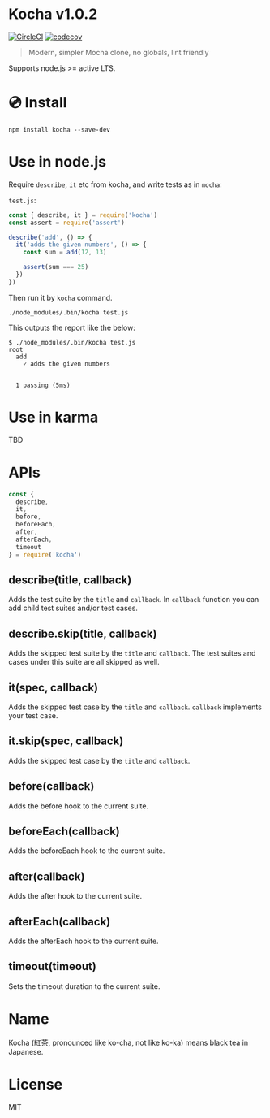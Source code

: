 # Kocha v1.0.2

[![CircleCI](https://circleci.com/gh/kt3k/kocha.svg?style=svg)](https://circleci.com/gh/kt3k/kocha)
[![codecov](https://codecov.io/gh/kt3k/kocha/branch/master/graph/badge.svg)](https://codecov.io/gh/kt3k/kocha)

> Modern, simpler Mocha clone, no globals, lint friendly

Supports node.js >= active LTS.

# :cd: Install

    npm install kocha --save-dev

# Use in node.js

Require `describe`, `it` etc from kocha, and write tests as in `mocha`:

`test.js`:

```js
const { describe, it } = require('kocha')
const assert = require('assert')

describe('add', () => {
  it('adds the given numbers', () => {
    const sum = add(12, 13)

    assert(sum === 25)
  })
})
```

Then run it by `kocha` command.

    ./node_modules/.bin/kocha test.js

This outputs the report like the below:

```
$ ./node_modules/.bin/kocha test.js
root
  add
    ✓ adds the given numbers


  1 passing (5ms)
```

# Use in karma

TBD

# APIs

```js
const {
  describe,
  it,
  before,
  beforeEach,
  after,
  afterEach,
  timeout
} = require('kocha')
```

## describe(title, callback)

Adds the test suite by the `title` and `callback`. In `callback` function you can add child test suites and/or test cases.

## describe.skip(title, callback)

Adds the skipped test suite by the `title` and `callback`. The test suites and cases under this suite are all skipped as well.

## it(spec, callback)

Adds the skipped test case by the `title` and `callback`. `callback` implements your test case.

## it.skip(spec, callback)

Adds the skipped test case by the `title` and `callback`.

## before(callback)

Adds the before hook to the current suite.

## beforeEach(callback)

Adds the beforeEach hook to the current suite.

## after(callback)

Adds the after hook to the current suite.

## afterEach(callback)

Adds the afterEach hook to the current suite.

## timeout(timeout)

Sets the timeout duration to the current suite.

# Name

Kocha (紅茶, pronounced like ko-cha, not like ko-ka) means black tea in Japanese.

# License

MIT
